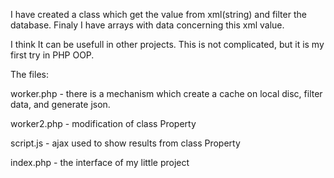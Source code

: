 I have created a class which get the value from xml(string) and filter the database. Finaly I have arrays with data concerning this xml value.

I think It can be usefull in other projects. This is not complicated, but it is my first try in PHP OOP.

The files:

worker.php - there is a mechanism which create a cache on local disc, filter data, and generate json.

worker2.php - modification of class Property

script.js - ajax used to show results from class Property

index.php - the interface of my little project
